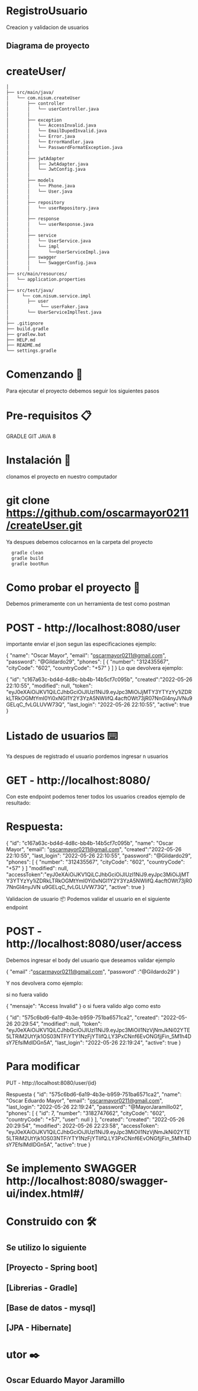 # RegistroUsuario 
Creacion y validacion de usuarios

## Diagrama de proyecto

# createUser/
```sh
│
├── src/main/java/
│   └── com.nisum.createUser
│       ├── controller
│       │   └── userController.java
│       │
│       ├── exception
│       │   └── AccessInvalid.java
│       │   └── EmailDupedInvalid.java
│       │   └── Error.java
│       │   └── ErrorHandler.java
│       │   └── PasswordFormatException.java
│       │
│       ├── jwtAdapter
│       │   ├── JwtAdapter.java
│       │   └── JwtConfig.java
│       │
│       ├── models
│       │   └── Phone.java
│       │   └── User.java
│       │
│       ├── repository
│       │   └── userRepository.java
│       │
│       ├── response
│       │   └── userResponse.java
│       │   
│       ├── service
│       │   └── UserService.java
│       │   └── impl
│       │       └──UserServiceImpl.java
│       ├── swagger
│       │   └── SwaggerConfig.java
│       │
├── src/main/resources/
│   └── application.properties
│
├── src/test/java/
│     └── com.nisum.service.impl
│       ├── user
│            └── userFaker.java
│       └── UserServiceImplTest.java
│
├── .gitignore
├── build.gradle
├── gradlew.bat
├── HELP.md
├── README.md
└── settings.gradle
```
# Comenzando 🚀
  Para ejecutar el proyecto debemos seguir los siguientes pasos

# Pre-requisitos 📋
  GRADLE GIT JAVA 8

# Instalación 🔧
  clonamos el proyecto en nuestro computador

# git clone https://github.com/oscarmayor0211/createUser.git
  Ya despues debemos colocarnos en la carpeta del proyecto
``` sh
  gradle clean
  gradle build
  gradle bootRun
```

# Como probar el proyecto 🔩
  Debemos primeramente con un herramienta de test como postman

# POST - http://localhost:8080/user
  importante enviar el json segun las especificaciones ejemplo:

{
    "name": "Oscar Mayor", 
    "email": "oscarmayor0211@gmail.com", 
    "password": "@Gildardo29",
    "phones": [ 
        {
            "number": "312435567",
            "cityCode": "602",
            "countryCode": "+57"
        } 
    ] 
}
  Lo que devolvera ejemplo:

{
    "id": "c167a63c-bd4d-4d8c-bb4b-14b5cf7c095b",
    "created":"2022-05-26 22:10:55",
    "modified": null,
    "token": "eyJ0eXAiOiJKV1QiLCJhbGciOiJIUzI1NiJ9.eyJpc3MiOiJjMTY3YTYzYy1iZDRkLTRkOGMtYmI0Yi0xNGI1Y2Y3YzA5NWIifQ.4acftOWt73jR07NnGl4nyJVNu9GELqC_fvLGLUVW73Q",
    "last_login": "2022-05-26 22:10:55",
    "active": true
}

# Listado de usuarios ⌨️
  Ya despues de registrado el usuario pordemos ingresar n usuarios

# GET - http://localhost:8080/
  Con este endpoint podemos tener todos los usuarios creados ejemplo de resultado:

# Respuesta:
{
        "id": "c167a63c-bd4d-4d8c-bb4b-14b5cf7c095b",
        "name": "Oscar Mayor",
        "email": "oscarmayor0211@gmail.com",
        "created":"2022-05-26 22:10:55",
        "last_login": "2022-05-26 22:10:55",
        "password": "@Gildardo29",
       "phones": [ 
        {
            "number": "312435567",
            "cityCode": "602",
            "countryCode": "+57"
        } 
        ]
        "modified": null, 
        "accessToken":"eyJ0eXAiOiJKV1QiLCJhbGciOiJIUzI1NiJ9.eyJpc3MiOiJjMTY3YTYzYy1iZDRkLTRkOGMtYmI0Yi0xNGI1Y2Y3YzA5NWIifQ.4acftOWt73jR07NnGl4nyJVN
        u9GELqC_fvLGLUVW73Q",
        "active": true
    }

Validacion de usuario 📦
Podemos validar el usuario en el siguiente endpoint

# POST - http://localhost:8080/user/access
Debemos ingresar el body del usuario que deseamos validar ejemplo

{
    "email" :"oscarmayor0211@gmail.com",
    "password" :"@Gildardo29"
}

Y nos devolvera como ejemplo:

si no fuera valido

{
    "mensaje": "Access Invalid"
}
o si fuera valido algo como esto

{
    "id": "575c6bd6-6a19-4b3e-b959-751ba6571ca2",
    "created": "2022-05-26 20:29:54",
    "modified": null,
    "token": "eyJ0eXAiOiJKV1QiLCJhbGciOiJIUzI1NiJ9.eyJpc3MiOiI1NzVjNmJkNi02YTE5LTRiM2UtYjk1OS03NTFiYTY1NzFjYTIifQ.LY3PxCNnf6EvONGfjjFin_5M1h4DsY7EfslMdlDGn5A",
    "last_login": "2022-05-26 22:19:24",
    "active": true
}

# Para modificar 
PUT - http://localhost:8080/user/{id}

Respuesta
{
    "id": "575c6bd6-6a19-4b3e-b959-751ba6571ca2",
    "name": "Oscar Eduardo Mayor",
    "email": "oscarmayor0211@gmail.com",
    "last_login": "2022-05-26 22:19:24",
    "password": "@MayorJaramillo02",
    "phones": [
        {
            "id": 7,
            "number": "3182747662",
            "cityCode": "602",
            "countryCode": "+57",
            "user": null
        }
    ],
    "created": "created": "2022-05-26 20:29:54",
    "modified": 2022-05-26 22:23:58",
    "accessToken": "eyJ0eXAiOiJKV1QiLCJhbGciOiJIUzI1NiJ9.eyJpc3MiOiI1NzVjNmJkNi02YTE5LTRiM2UtYjk1OS03NTFiYTY1NzFjYTIifQ.LY3PxCNnf6EvONGfjjFin_5M1h4DsY7EfslMdlDGn5A",
    "active": true
}

# Se implemento SWAGGER  http://localhost:8080/swagger-ui/index.html#/

# Construido con 🛠️

## Se utilizo lo siguiente

## [Proyecto - Spring boot]
## [Librerias - Gradle]
## [Base de datos - mysql]
## [JPA - Hibernate]
# utor ✒️
## Oscar Eduardo Mayor Jaramillo
